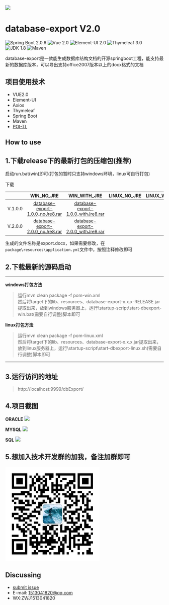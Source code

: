 ![](https://github.com/PomZWJ/database-export/blob/master/screenshot/fav.png?raw=true)

**database-export V2.0**
=========================

![Spring Boot 2.0.6](https://img.shields.io/badge/Spring%20Boot-2.0.6-brightgreen.svg)
![Vue 2.0](https://img.shields.io/badge/Vue-2.0-green.svg)
![Element-UI 2.0](https://img.shields.io/badge/ElementUI-2.0-green.svg)
![Thymeleaf 3.0](https://img.shields.io/badge/Thymeleaf-3.0-yellow.svg)
![JDK 1.8](https://img.shields.io/badge/JDK-1.8-brightgreen.svg)
![Maven](https://img.shields.io/badge/Maven-3.5.0-yellowgreen.svg)

database-export是一款能生成数据库结构文档的开源springboot工程，能支持最新的数据库版本，可以导出支持office2007版本以上的docx格式的文档


项目使用技术
------------

* VUE2.0
* Element-UI
* Axios
* Thymeleaf
* Spring Boot
* Maven
* [POI-TL](http://deepoove.com/poi-tl)

How to use
------------




## 1.下载release下的最新打包的压缩包(推荐)


启动run.bat(win)即可(打包的暂时只支持windows环境，linux可自行打包)

下载

|            |     WIN_NO_JRE                    |  WIN_WITH_JRE                           |  LINUX_NO_JRE | LINUX_WITH_JRE
| -------    |     :-----:                       |     :----:                              |    :-----:    |  :-----:      |  
| V.1.0.0    | [database-export-1.0.0_noJre8.rar](https://github.com/PomZWJ/database-export/releases/download/1.0.0/database-export-1.0.0_noJre8.rar)  |   [database-export-1.0.0_withJre8.rar](https://github.com/PomZWJ/database-export/releases/download/1.0.0/database-export-1.0.0_withJre8.rar)    |
| V.2.0.0    | [database-export-2.0.0_noJre8.rar](https://github.com/PomZWJ/database-export/releases/download/2.0.0/database-export-2.0.0_noJre8.rar)      |   [database-export-2.0.0_withJre8.rar](https://github.com/PomZWJ/database-export/releases/download/2.0.0/database-export-2.0.0_withJre8.rar)    |

生成的文件名称是export.docx，如果需要修改，在`package\resources\application.yml`文件中，按照注释修改即可



## 2.下载最新的源码启动

------------

**windows打包方法**
>运行mvn clean package -f pom-win.xml  
然后将target下的lib、resources、database-export-x.x.x-RELEASE.jar提取出来，放到windows服务器上，运行\startup-script\start-dbexport-win.bat(需要自行调整)脚本即可



**linux打包方法**
>运行mvn clean package -f pom-linux.xml  
然后将target下的lib、resources、database-export-x.x.x.jar提取出来，放到linux服务器上，运行\startup-script\start-dbexport-linux.sh(需要自行调整)脚本即可



------------




## 3.运行访问的地址


> http://localhost:9999/dbExport/


## 4.项目截图

**ORACLE**
![](https://github.com/PomZWJ/database-export/blob/master/screenshot/v2/indexv2-1.png?raw=true)

**MYSQL**
![](https://github.com/PomZWJ/database-export/blob/master/screenshot/v2/indexv2-2.png?raw=true)

**SQL**
![](https://github.com/PomZWJ/database-export/blob/master/screenshot/v2/indexv2-3.png?raw=true)

## 5.想加入技术开发群的加我，备注加群即可
<img src="https://raw.githubusercontent.com/PomZWJ/colornote-vue/master/screenshot/wx_icon.jpg" width="300" height="300"/>



Discussing
----------

- [submit issue](https://github.com/PomZWJ/database-export/issues/new)
- E-mail: 1513041820@qq.com
- WX:ZWJ1513041820

